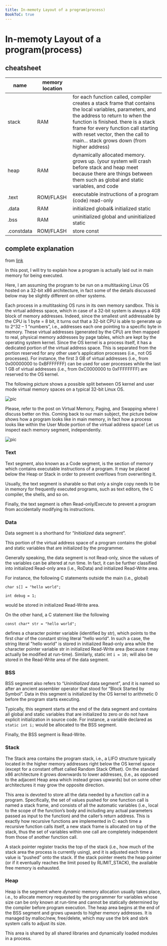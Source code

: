 ```yaml
---
title: In-memoty Layout of a program(process)
BookToC: true
---
```

# In-memoty Layout of a program(process)

## cheatsheet

| name       | memory location |                                                                                                                                                                                                                                                                                                                |
|------------|-----------------|----------------------------------------------------------------------------------------------------------------------------------------------------------------------------------------------------------------------------------------------------------------------------------------------------------------|
| stack      | RAM             | for each function called, compiler creates a stack frame that contains the local variables, parameters, and the address to return to when the function is finished. there is a stack frame for every function call starting with reset vector, then the call to main... stack grows down (from higher address) |
| heap       | RAM             | dynamically allocated memory. grows up. (your system will crash before stack and heap meet because there are things between them such as global and static variables, and code                                                                                                                                 |
| .text      | ROM/FLASH       | executable instructions of a program (code) read-only                                                                                                                                                                                                                                                                                                |
| .data      | RAM             | initialized global& initialized static                                                                                                                                                                                                                                                                         |
| .bss       | RAM             | uninitialized global and uninitialized static                                                                                                                                                                                                                                                                  |
| .constdata | ROM/FLASH       | store const                                                                                                                                                                                                                                                                                                    |

## complete explanation

from [link](https://gabrieletolomei.wordpress.com/miscellanea/operating-systems/in-memory-layout/)

In this post, I will try to explain how a program is actually laid out in main memory for being executed.

Here, I am assuming the program to be run on a multitasking Linux OS hosted on a 32-bit x86 architecture, in fact some of the details discussed below may be slightly different on other systems.

Each process in a multitasking OS runs in its own memory sandbox. This is the virtual address space, which in case of a 32-bit system is always a 4GB block of memory addresses. Indeed, since the smallest unit addressable by the CPU is 1 byte = 8 bit, it turns out that a 32-bit CPU is able to generate up to 2^32 – 1 “numbers”, i.e., addresses each one pointing to a specific byte in memory. These virtual addresses (generated by the CPU) are then mapped to real, physical memory addresses by page tables, which are kept by the operating system kernel. Since the OS kernel is a process itself, it has a dedicated portion of the virtual address space. This is separated from the portion reserved for any other user’s application processes (i.e., not OS processes). For instance, the first 3 GB of virtual addresses (i.e., from 0x00000000 to 0xBFFFFFFF) can be used for user processes while the last 1 GB of virtual addresses (i.e., from 0xC0000000 to 0xFFFFFFFF) are reserved to the OS kernel.

The following picture shows a possible split between OS kernel and user mode virtual memory spaces on a typical 32-bit Linux OS.

![pic](/img/osspace.jpg)

Please, refer to the post on Virtual Memory, Paging, and Swapping where I discuss better on this.
Coming back to our main subject, the picture below shows how a program looks like in main memory, in fact how a process looks like within the User Mode portion of the virtual address space! Let us inspect each memory segment, independently.

![pic](/img/program_in_memory2.png)

### Text

Text segment, also known as a Code segment, is the section of memory which contains executable instructions of a program. It may be placed below the Heap or Stack in order to prevent overflows from overwriting it.

Usually, the text segment is sharable so that only a single copy needs to be in memory for frequently executed programs, such as text editors, the C compiler, the shells, and so on.

Finally, the text segment is often Read-only/Execute to prevent a program from accidentally modifying its instructions.

### Data

Data segment is a shorthand for “*Initialized* data segment”.

This portion of the virtual address space of a program contains the global and static variables that are initialized by the programmer.

Generally speaking, the data segment is not Read-only, since the values of the variables can be altered at run time. In fact, it can be further classified into initialized Read-only area (i.e., RoData) and initialized Read-Write area.

For instance, the following C statements outside the main (i.e., global)

`char s[] = "hello world";`

`int debug = 1;`

would be stored in initialized Read-Write area.

On the other hand, a C statement like the following

`const char* str = "hello world";`

defines a character pointer variable (identified by str), which points to the first char of the constant string literal "hello world". In such a case, the string literal "hello world" is stored in initialized Read-only area while the character pointer variable str in initialized Read-Write area (because it may actually be modified at run-time). Similarly, static int `i = 10;` will also be stored in the Read-Write area of the data segment.

### BSS

BSS segment also refers to “*Uninitialized* data segment”, and it is named so after an ancient assembler operator that stood for “Block Started by Symbol”. Data in this segment is initialized by the OS kernel to arithmetic 0 before the program starts executing.

Typically, this segment starts at the end of the data segment and contains all global and static variables that are initialized to zero or do not have explicit initialization in source code. For instance, a variable declared as `static int i;` would be allocated to the BSS segment.

Finally, the BSS segment is Read-Write.

### Stack

The Stack area contains the program stack, i.e., a LIFO structure typically located in the higher memory addresses right below the OS kernel space (except for a constant offset called Random Stack Offset). On the standard x86 architecture it grows downwards to lower addresses, (i.e., as opposed to the adjacent Heap area which instead grows upwards) but on some other architectures it may grow the opposite direction.

This area is devoted to store all the data needed by a function call in a program. Specifically, the set of values pushed for one function call is named a stack frame, and consists of all the automatic variables (i.e., local to the scope of the function’s body and including any actual parameters passed as input to the function) and the caller’s return address. This is exactly how recursive functions are implemented in C: each time a recursive function calls itself, a new stack frame is allocated on top of the stack, thus the set of variables within one call are completely independent from those of another function call.

A stack pointer register tracks the top of the stack (i.e., how much of the stack area the process is currently using), and it is adjusted each time a value is “pushed” onto the stack. If the stack pointer meets the heap pointer (or if it eventually reaches the limit posed by RLIMIT_STACK), the available free memory is exhausted.

### Heap

Heap is the segment where *dynamic* memory allocation usually takes place, i.e., to allocate memory requested by the programmer for variables whose size can be only known at run-time and cannot be statically determined by the compiler before program execution. The heap area begins at the end of the BSS segment and grows upwards to higher memory addresses. It is managed by malloc/new, free/delete, which may use the brk and sbrk system calls to adjust its size.

This area is shared by all shared libraries and dynamically loaded modules in a process.

